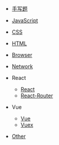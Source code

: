 
* [手写题](write/index)
* [JavaScript](javaScript/index)
* [CSS](css/index)
* [HTML](html/index)
* [Browser](browser/index)
* [Network](network/index)
* React

	* [React](react/index)
	* [React-Router](react-router/index)
* Vue
	* [Vue](vue/index)
	* [Vuex](vuex/index)
* [Other](other/install-homebrew)

